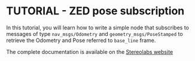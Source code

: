 # TUTORIAL - ZED pose subscription

In this tutorial, you will learn how to write a simple node that subscribes to messages of type `nav_msgs/Odometry` and `geometry_msgs/PoseStamped` to retrieve the Odometry and Pose referred to `base_line` frame.

The complete documentation is available on the [Stereolabs website](https://www.stereolabs.com/docs/ros2/060_positional-tracking)
